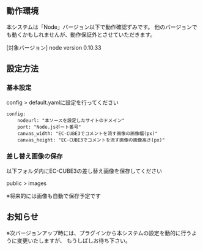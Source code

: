 ## 動作環境
本システムは「Node」バージョン以下で動作確認ずみです。
他のバージョンでも動くかもしれませんが、動作保証外とさせていただきます。

[対象バージョン]
node version 0.10.33

## 設定方法

### 基本設定

config > default.yamlに設定を行ってください

~~~
config:
    nodeurl: "本ソースを設定したサイトのドメイン"
    port: "Node.jsポート番号"
    canvas_width: "EC-CUBE3でコメントを流す画像の画像幅(px)"
    canvas_height: "EC-CUBE3でコメントを流す画像の画像高さ(px)"
~~~

### 差し替え画像の保存

以下フォルダ内にEC-CUBE3の差し替え画像を保存してください

public > images

※将来的には画像も自動で保存予定です

## お知らせ
※次バージョンアップ時には、プラグインから本システムの設定を動的に行うように変更いたしますが、
もうしばしお待ち下さい。

